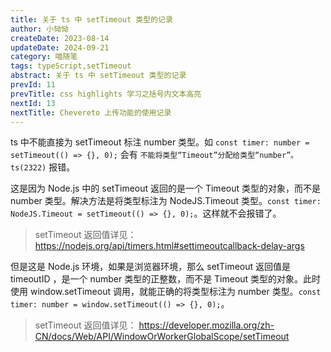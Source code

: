 ```yaml
---
title: 关于 ts 中 setTimeout 类型的记录
author: 小恸恸
createDate: 2023-08-14
updateDate: 2024-09-21
category: 喵随笔
tags: typeScript,setTimeout
abstract: 关于 ts 中 setTimeout 类型的记录
prevId: 11
prevTitle: css highlights 学习之括号内文本高亮
nextId: 13
nextTitle: Chevereto 上传功能的使用记录
---
```


ts 中不能直接为 setTimeout 标注 number 类型。如 `const timer: number = setTimeout(() => {}, 0);` 会有 `不能将类型“Timeout”分配给类型“number”。ts(2322)` 报错。

这是因为 Node.js 中的 setTimeout 返回的是一个 Timeout 类型的对象，而不是 number 类型。解决方法是将类型标注为 NodeJS.Timeout 类型。`const timer: NodeJS.Timeout = setTimeout(() => {}, 0);`。这样就不会报错了。

> setTimeout 返回值详见： https://nodejs.org/api/timers.html#settimeoutcallback-delay-args

但是这是 Node.js 环境，如果是浏览器环境，那么 setTimeout 返回值是 timeoutID ，是一个 number 类型的正整数，而不是 Timeout 类型的对象。此时使用 window.setTimeout 调用，就能正确的将类型标注为 number 类型。`const timer: number = window.setTimeout(() => {}, 0);`。

> setTimeout 返回值详见： https://developer.mozilla.org/zh-CN/docs/Web/API/WindowOrWorkerGlobalScope/setTimeout
